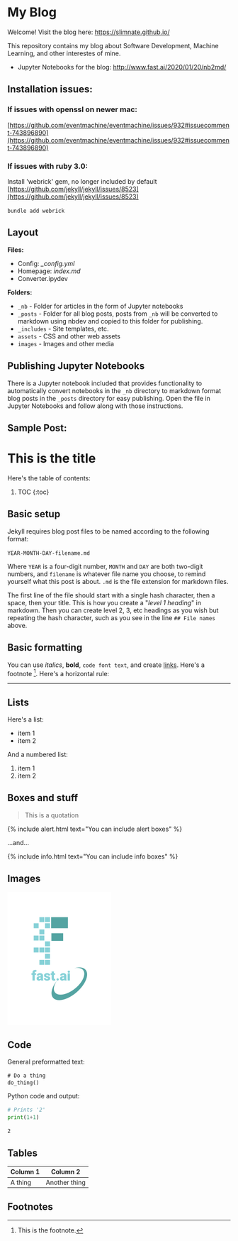 # My Blog

Welcome! Visit the blog here: https://slimnate.github.io/

This repository contains my blog about Software Development, Machine Learning, and other interestes of mine.

- Jupyter Notebooks for the blog: http://www.fast.ai/2020/01/20/nb2md/ 

## Installation issues:
### If issues with openssl on newer mac:
[https://github.com/eventmachine/eventmachine/issues/932#issuecomment-743896890](https://github.com/eventmachine/eventmachine/issues/932#issuecomment-743896890)

### If issues with ruby 3.0:
Install 'webrick' gem, no longer included by default [https://github.com/jekyll/jekyll/issues/8523](https://github.com/jekyll/jekyll/issues/8523)

`bundle add webrick`


## Layout
**Files:**

- Config: *_config.yml*
- Homepage: *index.md*
- Converter.ipydev

**Folders:**

- `_nb` - Folder for articles in the form of Jupyter notebooks
- `_posts` - Folder for all blog posts, posts from `_nb` will be converted to markdown using nbdev and copied to this folder for publishing.
- `_includes` - Site templates, etc.
- `assets` - CSS and other web assets
- `images` - Images and other media

## Publishing Jupyter Notebooks
There is a Jupyter notebook included that provides functionality to automatically convert notebooks in the `_nb` directory to markdown format blog posts in the `_posts` directory for easy publishing. Open the file in Jupyter Notebooks and follow along with those instructions.

## Sample Post:

# This is the title

Here's the table of contents:

1. TOC
{:toc}

## Basic setup

Jekyll requires blog post files to be named according to the following format:

`YEAR-MONTH-DAY-filename.md`

Where `YEAR` is a four-digit number, `MONTH` and `DAY` are both two-digit numbers, and `filename` is whatever file name you choose, to remind yourself what this post is about. `.md` is the file extension for markdown files.

The first line of the file should start with a single hash character, then a space, then your title. This is how you create a "*level 1 heading*" in markdown. Then you can create level 2, 3, etc headings as you wish but repeating the hash character, such as you see in the line `## File names` above.

## Basic formatting

You can use *italics*, **bold**, `code font text`, and create [links](https://www.markdownguide.org/cheat-sheet/). Here's a footnote [^1]. Here's a horizontal rule:

---

## Lists

Here's a list:

- item 1
- item 2

And a numbered list:

1. item 1
1. item 2

## Boxes and stuff

> This is a quotation

{% include alert.html text="You can include alert boxes" %}

...and...

{% include info.html text="You can include info boxes" %}

## Images

![](/images/logo.png "fast.ai's logo")

## Code

General preformatted text:

    # Do a thing
    do_thing()

Python code and output:

```python
# Prints '2'
print(1+1)
```

    2

## Tables

| Column 1 | Column 2 |
|-|-|
| A thing | Another thing |

## Footnotes

[^1]: This is the footnote.

